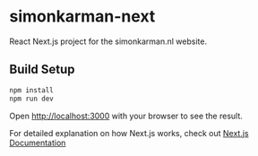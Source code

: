 # simonkarman-next
React Next.js project for the simonkarman.nl website.

## Build Setup

``` bash
npm install
npm run dev
```

Open [http://localhost:3000](http://localhost:3000) with your browser to see the result.

For detailed explanation on how Next.js works, check out [Next.js Documentation](https://nextjs.org/docs)
